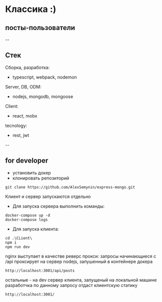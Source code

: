 # Классика :)
## посты-пользователи
--

## Стек

Сборка, разработка:
- typescript, webpack, nodemon

Server, DB, ODM:
- nodejs, mongodb, mongoose

Client:
- react, mobx

tecnology:
- rest, jwt

--

## for developer
- установить докер
- клонировать репозиторий
```
git clone https://github.com/AlexSemynin/express-mongo.git
```

Клиент и сервер запускаются отдельно
- Для запуска сервера выполнить команды:
```
docker-compose up -d
docker-compose logs
```

- Для запуска клиента:
```
cd .\CLient\
npm i
npm run dev
```
nginx выступает в качестве реверс прокси:
запросы начинающиеся с /api проксирует на сервер nodejs, запушенный в контейнере докера
```
http://localhost:3001/api/posts
```
остальные - на dev сервер клиента, запущеный на локальной машине разработчка
по данному запросу отдаст клиентскую статику
```
http://localhost:3001/
```
